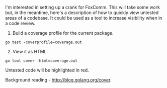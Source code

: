 I'm interested in setting up a crank for FoxComm. This will take some work but, in the meantime, here's a description of how to quickly view untested areas of a codebase. It could be used as a tool to increase visibility when in a code review.

1. Build a coverage profile for the current package.

```
go test -coverprofile=coverage.out 
```

2. View it as HTML.

```
go tool cover -html=coverage.out
```

Untested code will be highlighted in red. 

Background reading - http://blog.golang.org/cover.